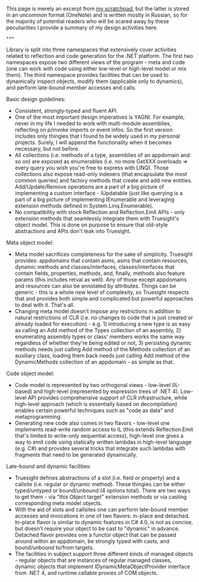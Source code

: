 This page is merely an excerpt from [my scratchpad](http://code.google.com/p/truesight/source/browse/#svn/trunk/Scratchpad/Truesight), but the latter is stored in an uncommon format (OneNote) and is written mostly in Russian, so for the majority of potential readers who will be scared away by these peculiarities I provide a summary of my design activities here.

`***`

Library is split into three namespaces that extensively cover activities related to reflection and code generation for the .NET platform. The first two namespaces expose two different views of the program - meta and code (one can work with code using either low-level or high-level model or mix them). The third namespace provides facilities that can be used to dynamically inspect objects, modify them (applicable only to dynamics), and perform late-bound member accesses and calls.

Basic design guidelines:
  * Consistent, strongly-typed and fluent API.
  * One of the most important design imperatives is YAGNI. For example, never in my life I needed to work with multi-module assemblies, reflecting on p/invoke imports or event infos. So the first version includes only thingies that I found to be widely used in my personal projects. Surely, I will append the functionality when it becomes necessary, but not before.
  * All collections (i.e. methods of a type, assemblies of an appdomain and so on) are exposed as enumerables (i.e. no more GetXXX overloads => every query you wish you're free to express with LINQ). Those collections also expose read-only indexers (that encapsulate the most common queries) and factory methods that create and add new entities. Add/Update/Remove operations are a part of a big picture of implementing a custom interface - IUpdatable (just like querying is a part of a big picture of implementing IEnumerable and leveraging extension methods defined in System.Linq.Enumerable).
  * No compatibility with stock Reflection and Reflection.Emit APIs - only extension methods that seamlessly integrate them with Truesight's object model. This is done on purpose to ensure that old-style abstractions and APIs don't leak into Truesight.

Meta object model:
  * Meta model sacrifices completeness for the sake of simplicity. Truesight provides: appdomains that contain asms, asms that contain resources, dynamic methods and classes/interfaces, classes/interfaces that contain fields, properties, methods, and, finally, methods also feature params (this includes retval as well). Any of those except appdomains and resources can also be annotated by attributes. Things can be generic - this is a whole new level of complexity, so Truesight respects that and provides both simple and complicated but powerful approaches to deal with it. That's all.
  * Changing meta model doesn't impose any restrictions in addition to natural restrictions of CLR (i.e. no changes to code that is just created or already loaded for execution) - e.g. 1) introducing a new type is as easy as calling an Add method of the Types collection of an assembly, 2) enumerating assembly types or class' members works the same way regardless of whether they're being edited or not, 3) persisting dynamic methods needs just calling Add method of the  Methods collection of an auxiliary class, loading them back needs just calling Add method of the DynamicMethods collection of an appdomain - as simple as that.

Code object model:
  * Code model is represented by two orthogonal views - low-level (IL-based) and high-level (represented by expression trees of .NET 4). Low-level API provides comprehensive support of CLR infrastructure, while high-level approach (which is essentially based on decompilation) enables certain powerful techniques such as "code as data" and metaprogramming.
  * Generating new code also comes in two flavors - low-level one implements read-write random access to IL (this extends Reflection.Emit that's limited to write-only sequential access), high-level one gives a way to emit code using statically written lambdas in high-level language (e.g. C#) and provides several tricks that integrate such lambdas with fragments that need to be generated dynamically.

Late-bound and dynamic facilities:
  * Truesight defines abstractions of a slot (i.e. field or property) and a callsite (i.e. regular or dynamic method). These thingies can be either typed/untyped or bound/unbound (4 options total). There are two ways to get them - via "this Object target" extension methods or via casting corresponding meta model objects.
  * With the aid of slots and callsites one can perform late-bound member accesses and invocations in one of two flavors: in-place and detached. In-place flavor is similar to dynamic features in C# 4.0, is not as concise, but doesn't require your object to be cast to "dynamic" in advance. Detached flavor provides one a functor object that can be passed around within an appdomain, be strongly typed with casts, and bound/unbound to/from targets.
  * The facilities in subject support three different kinds of managed objects - regular objects that are instances of regular managed classes, dynamic objects that implement IDynamicMetaObjectProvider interface from .NET 4, and runtime callable proxies of COM objects.